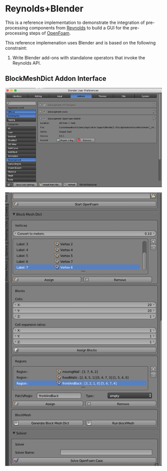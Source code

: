 Reynolds+Blender
================

This is a reference implementation to demonstrate the integration of
pre-processing components from [Reynolds](https://github.com/dmsurti/reynolds)
to build a GUI for the pre-processing steps of [OpenFoam](http://openfoam.com).

This reference implemenation uses Blender and is based on the following
constraint:

1. Write Blender add-ons with standalone operators that invoke the Reynolds
   API.

BlockMeshDict Addon Interface
---

![](docs/img/add-on.png?raw=true)

![](docs/img/open-foam-gui.png?raw=true)
